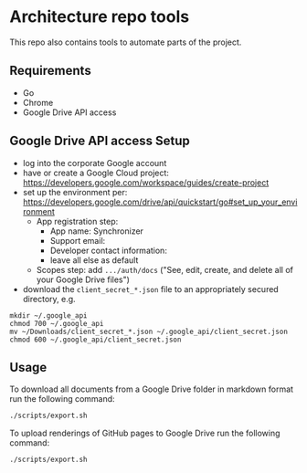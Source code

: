 # Architecture repo tools

This repo also contains tools to automate parts of the project.

## Requirements
 - Go
 - Chrome
 - Google Drive API access

## Google Drive API access Setup
 - log into the corporate Google account
 - have or create a Google Cloud project: https://developers.google.com/workspace/guides/create-project
 - set up the environment per: https://developers.google.com/drive/api/quickstart/go#set_up_your_environment
   - App registration step:
     - App name: Synchronizer
     - Support email: <your email>
     - Developer contact information: <your email>
     - leave all else as default
   - Scopes step: add `.../auth/docs` ("See, edit, create, and delete all of your Google Drive files")
 - download the `client_secret_*.json` file to an appropriately secured directory, e.g.

```shell
mkdir ~/.google_api
chmod 700 ~/.google_api
mv ~/Downloads/client_secret_*.json ~/.google_api/client_secret.json
chmod 600 ~/.google_api/client_secret.json
```

## Usage

To download all documents from a Google Drive folder in markdown format run the following command:
```bash
./scripts/export.sh
```

To upload renderings of GitHub pages to Google Drive run the following command:
```bash
./scripts/export.sh
```
